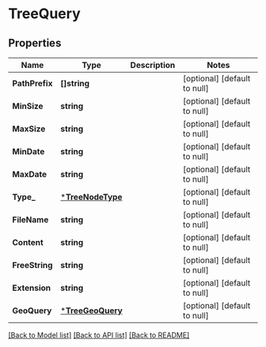 # TreeQuery

## Properties
Name | Type | Description | Notes
------------ | ------------- | ------------- | -------------
**PathPrefix** | **[]string** |  | [optional] [default to null]
**MinSize** | **string** |  | [optional] [default to null]
**MaxSize** | **string** |  | [optional] [default to null]
**MinDate** | **string** |  | [optional] [default to null]
**MaxDate** | **string** |  | [optional] [default to null]
**Type_** | [***TreeNodeType**](treeNodeType.md) |  | [optional] [default to null]
**FileName** | **string** |  | [optional] [default to null]
**Content** | **string** |  | [optional] [default to null]
**FreeString** | **string** |  | [optional] [default to null]
**Extension** | **string** |  | [optional] [default to null]
**GeoQuery** | [***TreeGeoQuery**](treeGeoQuery.md) |  | [optional] [default to null]

[[Back to Model list]](../../README.md#documentation-for-models) [[Back to API list]](../../README.md#documentation-for-api-endpoints) [[Back to README]](../../README.md)



